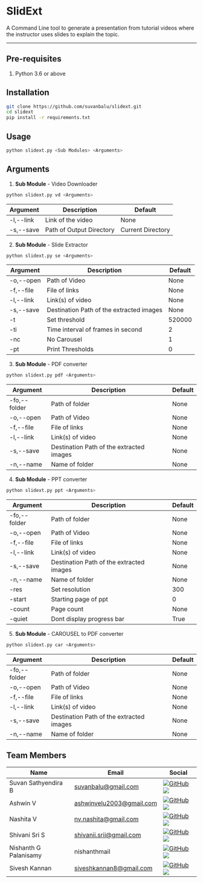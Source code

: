 # SlidExt
 
A Command Line tool to generate a presentation from tutorial videos where the instructor uses slides to explain the topic.
___
## Pre-requisites
1. Python 3.6 or above

## Installation
```bash
git clone https://github.com/suvanbalu/slidext.git
cd slidext
pip install -r requirements.txt
```
## Usage
```bash
python slidext.py <Sub Modules> <Arguments>
```

## Arguments
1. **Sub Module** - Video Downloader
```bash
python slidext.py vd <Arguments>
```
| Argument | Description | Default |
| --- | --- | --- |
| -l,--link | Link of the video | None |
| -s,--save | Path of Output Directory | Current Directory |
  
  
2. **Sub Module** - Slide Extractor
```bash
python slidext.py se <Arguments>
```
| Argument | Description | Default |
| --- | --- | --- |
| -o,--open | Path of Video | None |
| -f,--file | File of links | None |
| -l,--link | Link(s) of video | None |
| -s,--save | Destination Path of the extracted images  | None |
| -t | Set threshold | 520000 |
| -ti | Time interval of frames in second | 2 |
| -nc | No Carousel | 1 |
| -pt | Print Thresholds | 0 | 


3. **Sub Module** - PDF converter
```bash
python slidext.py pdf <Arguments>
```
| Argument | Description | Default |
| --- | --- | --- |
| -fo,--folder | Path of folder | None |
| -o,--open | Path of Video | None |
| -f,--file | File of links | None |
| -l,--link | Link(s) of video | None |
| -s,--save | Destination Path of the extracted images  | None |
| -n,--name | Name of folder | None |


4. **Sub Module** - PPT converter
```bash
python slidext.py ppt <Arguments>
```
| Argument | Description | Default |
| --- | --- | --- |
| -fo,--folder | Path of folder | None |
| -o,--open | Path of Video | None |
| -f,--file | File of links | None |
| -l,--link | Link(s) of video | None |
| -s,--save | Destination Path of the extracted images  | None |
| -n,--name | Name of folder | None |
| -res | Set resolution | 300 |
| -start | Starting page of ppt | 0 |
| -count | Page count | None |
| -quiet | Dont display progress bar | True |


5. **Sub Module** - CAROUSEL to PDF converter
```bash
python slidext.py car <Arguments>
```
| Argument | Description | Default |
| --- | --- | --- |
| -fo,--folder | Path of folder | None |
| -o,--open | Path of Video | None |
| -f,--file | File of links | None |
| -l,--link | Link(s) of video | None |
| -s,--save | Destination Path of the extracted images  | None |
| -n,--name | Name of folder | None |


## Team Members
| Name | Email | Social |
| --- | --- | --- |
| Suvan Sathyendira B | suvanbalu@gmail.com | [![GitHub](https://img.shields.io/badge/github-%23121011.svg?style=for-the-badge&logo=github&logoColor=white)](https://github.com/suvanbalu) [![](https://img.shields.io/badge/LinkedIn-0077B5?style=for-the-badge&logo=linkedin&logoColor=white)](https://www.linkedin.com/in/suvanbalu/)
| Ashwin V | ashwinvelu2003@gmail.com | [![GitHub](https://img.shields.io/badge/github-%23121011.svg?style=for-the-badge&logo=github&logoColor=white)](https://github.com/asxwin) [![](https://img.shields.io/badge/LinkedIn-0077B5?style=for-the-badge&logo=linkedin&logoColor=white)](https://www.linkedin.com/in/ashwin-v-108068219/)
| Nashita V | nv.nashita@gmail.com | [![GitHub](https://img.shields.io/badge/github-%23121011.svg?style=for-the-badge&logo=github&logoColor=white)](https://github.com/NashitaV) [![](https://img.shields.io/badge/LinkedIn-0077B5?style=for-the-badge&logo=linkedin&logoColor=white)](https://www.linkedin.com/in/nashita-v-972563219/)
| Shivani Sri S | shivanii.srii@gmail.com | [![GitHub](https://img.shields.io/badge/github-%23121011.svg?style=for-the-badge&logo=github&logoColor=white)](https://github.com/shxvani) [![](https://img.shields.io/badge/LinkedIn-0077B5?style=for-the-badge&logo=linkedin&logoColor=white)](https://www.linkedin.com/in/shivani-s-b640241b2/)
| Nishanth G Palanisamy | nishanthmail | [![GitHub](https://img.shields.io/badge/github-%23121011.svg?style=for-the-badge&logo=github&logoColor=white)](https://github.com/nishanth-g-palanisamy) [![](https://img.shields.io/badge/LinkedIn-0077B5?style=for-the-badge&logo=linkedin&logoColor=white)](https://www.linkedin.com/in/nishanth-g-palanisamy-430933206/)
| Sivesh Kannan | siveshkannan8@gmail.com | [![GitHub](https://img.shields.io/badge/github-%23121011.svg?style=for-the-badge&logo=github&logoColor=white)](https://github.com/siveshk) [![](https://img.shields.io/badge/LinkedIn-0077B5?style=for-the-badge&logo=linkedin&logoColor=white)](https://www.linkedin.com/in/sivesh-kannan-455811252/)
